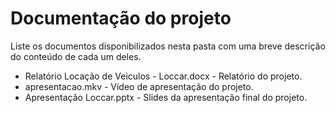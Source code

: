 # Documentação do projeto

Liste os documentos disponibilizados nesta pasta com uma breve descrição do conteúdo de cada um deles.

* Relatório Locação de Veiculos - Loccar.docx - Relatório do projeto.
* apresentacao.mkv - Vídeo de apresentação do projeto.
* Apresentação Loccar.pptx - Slides da apresentação final do projeto.


